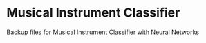 # Musical Instrument Classifier
Backup files for Musical Instrument Classifier with Neural Networks
